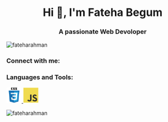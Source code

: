 <h1 align="center">Hi 👋, I'm Fateha Begum</h1>
<h3 align="center">A passionate Web Devoloper</h3>

<p align="left"> <img src="https://komarev.com/ghpvc/?username=fateharahman&label=Profile%20views&color=0e75b6&style=flat" alt="fateharahman" /> </p>

<h3 align="left">Connect with me:</h3>
<p align="left">
</p>

<h3 align="left">Languages and Tools:</h3>
<p align="left"> <a href="https://www.w3schools.com/css/" target="_blank" rel="noreferrer"> <img src="https://raw.githubusercontent.com/devicons/devicon/master/icons/css3/css3-original-wordmark.svg" alt="css3" width="40" height="40"/> </a> <a href="https://developer.mozilla.org/en-US/docs/Web/JavaScript" target="_blank" rel="noreferrer"> <img src="https://raw.githubusercontent.com/devicons/devicon/master/icons/javascript/javascript-original.svg" alt="javascript" width="40" height="40"/> </a> </p>

<p><img align="center" src="https://github-readme-stats.vercel.app/api/top-langs?username=fateharahman&show_icons=true&locale=en&layout=compact" alt="fateharahman" /></p>
